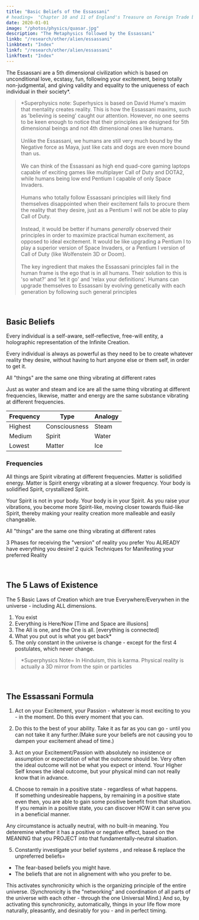 ```yaml
---
title: "Basic Beliefs of the Essassani"
# heading=  "Chapter 10 and 11 of England's Treasure on Foreign Trade by Thomas Mun"
date: 2020-01-01
image: "/photos/physics/quasar.jpg"
description: "The Metaphysics followed by the Essassani"
linkb: "/research/other/alien/essassani"
linkbtext: "Index"
linkf: "/research/other/alien/essassani"
linkftext: "Index"
---
```




The Essassani are a 5th dimensional civilization which is based on unconditional love, ecstasy, fun, following your excitement, being totally non-judgmental, and giving validity and equality to the uniqueness of each individual in their society*.

<!-- Even the Pleiadians look up to the Essassani civilization as being exceptionally spiritually-advanced*. -->


> *Superphysics note: Superhysics is based on David Hume's maxim that mentality creates reality. This is how the Essassani maxims, such as 'believing is seeing' caught our attention. However, no one seems to be keen enough to notice that their principles are designed for 5th dimensional beings and not 4th dimensional ones like humans.<br><br>Unlike the Essassani, we humans are still very much bound by the Negative force as Maya, just like cats and dogs are even more bound than us.<br><br>We can think of the Essassani as high end quad-core gaming laptops capable of exciting games like multiplayer Call of Duty and DOTA2, while humans being low end Pentium I capable of only Space Invaders.<br><br>Humans who totally follow Essassani principles will likely find themselves disappointed when their excitement fails to procure them the reality that they desire, just as a Pentium I will not be able to play Call of Duty.<br><br>Instead, it would be better if humans *generally* observed their principles in order to maximize practical human excitement, as opposed to ideal excitement. It would be like upgrading a Pentium I to play a superior version of Space Invaders, or a Pentium I version of Call of Duty (like Wolfenstein 3D or Doom).<br><br>The key ingredient that makes the Essassani principles fail in the human frame is the ego that is in all humans. Their solution to this is 'so what?' and 'let it go' and 'relax your definitions'. Humans can upgrade themselves to Essassani by evolving genetically with each generation by following such general principles

<br>

## Basic Beliefs

Every individual is a self-aware, self-reflective, free-will entity, a holographic representation of the Infinite Creation.

Every individual is always as powerful as they need to be to create whatever reality they desire, without having to hurt anyone else or them self, in order to get it.

All "things" are the same one thing vibrating at different rates

Just as water and steam and ice are all the same thing vibrating at different frequencies, likewise, matter and energy are the same substance vibrating at different frequencies.


Frequency | Type | Analogy
---| --- |---
Highest | Consciousness | Steam
Medium | Spirit | Water
Lowest | Matter | Ice


### Frequencies

All things are Spirit vibrating at different frequencies. Matter is solidified energy. Matter is Spirit energy vibrating at a slower frequency. Your body is solidified Spirit, crystallized Spirit. 

Your Spirit is not in your body. Your body is in your Spirit. As you raise your vibrations, you become more Spirit-like, moving closer towards fluid-like Spirit, thereby making your reality creation more malleable and easily changeable.

All "things" are the same one thing vibrating at different rates

3 Phases for receiving the "version" of reality you prefer
You ALREADY have everything you desire!
2 quick Techniques for Manifesting your preferred Reality

<!-- Visualization - how to do it effectively
Shifting between Parallel Realities
Handling challenging situations
Feelings & Beliefs
Changing your Beliefs
Neutral Props
Follow your excitement!  Finding your "Purpose" in Life
Trusting your Timing
Positive Synchronicity
All beliefs are equally valid.
Making it Easy to Change your Beliefs
The PRESENT is not the result of the PAST
How FEAR can serve you
The Uniqueness of Each Incarnation
Abundance
Unified Society
The Meaning of Life, and The Purpose of Existence
Judgment and Preference
Love,  Guilt,  and  Hate
Co-Creating an Experience
The "Death" Transition
Personality
Time
Actual Belief?  or what you think you Believe?
External Reality = Holographic Illusion
Visualization
 -->

<br>

## The 5 Laws of Existence 

<!-- The Basic Blueprint of the Structure of Existence  -->

The 5 Basic Laws of Creation which are true Everywhere/Everywhen in the universe -
including ALL dimensions.

1. You exist
2. Everything is Here/Now [Time and Space are illusions]
3. The All is one, and the One is all. [everything is connected]
4. What you put out is what you get back*
5. The only constant in the universe is change -  except for the first 4 postulates, which never change.


> *Superphysics Note=  In Hinduism, this is karma. Physical reality is actually a 3D mirror from the spin or particles

<br>

## The Essassani Formula

1. Act on your Excitement, your Passion - whatever is most exciting to you - in the moment.  Do this every moment that you can.

2. Do this to the best of your ability. Take it as far as you can go - until you can not take it any further.(Make sure your beliefs are not causing you to dampen your excitement ahead of time.)

3. Act on your Excitement/Passion with absolutely no insistence or assumption or expectation of what the outcome should be. Very often the ideal outcome will not be what you expect or intend. Your Higher Self knows the ideal outcome, but your physical mind can not really know that in advance.

4. Choose to remain in a positive state - regardless of what happens.  
If something undesireable happens, by remaining in a positive state even then, you are able to gain some positive benefit from that situation.   
If you remain in a positive state, you can discover HOW it can serve you in a beneficial manner.

Any circumstance is actually neutral, with no built-in meaning.    You deteremine whether it has a positive or negative effect,
based on the MEANING that you PROJECT into that fundamentally-neutral situation.

5. Constantly investigate your belief systems , and release & replace the unpreferred beliefs= 
- The fear-based beliefs you might have.
- The beliefs that are not in alignement with who you prefer to be.


This activates synchronicity which is the organizing principle of the entire universe.
(Synchronicity is the "networking" and coordination of all parts of the universe with each other - through the one Universal Mind.)
And so, by activating this synchronicity, automatically, things in your life flow more naturally, pleasantly, and desirably for you - and in perfect timing.
